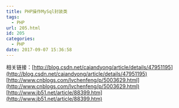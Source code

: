 ```yaml
---
title: PHP操作MySql封装类
tags:
  - PHP
url: 205.html
id: 205
categories:
  - PHP
date: 2017-09-07 15:36:58
---
```


相关链接：[http://blog.csdn.net/caiandyong/article/details/47951195](http://blog.csdn.net/caiandyong/article/details/47951195) [http://www.cnblogs.com/lvchenfeng/p/5003629.html](http://www.cnblogs.com/lvchenfeng/p/5003629.html) [http://www.jb51.net/article/88399.htm](http://www.jb51.net/article/88399.htm)